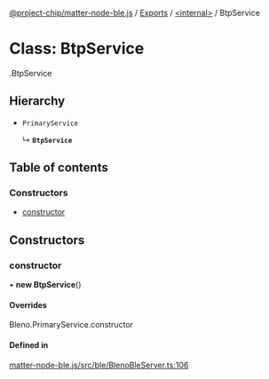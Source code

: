 [@project-chip/matter-node-ble.js](../README.md) / [Exports](../modules.md) / [<internal\>](../modules/internal_.md) / BtpService

# Class: BtpService

[<internal>](../modules/internal_.md).BtpService

## Hierarchy

- `PrimaryService`

  ↳ **`BtpService`**

## Table of contents

### Constructors

- [constructor](internal_.BtpService.md#constructor)

## Constructors

### constructor

• **new BtpService**()

#### Overrides

Bleno.PrimaryService.constructor

#### Defined in

[matter-node-ble.js/src/ble/BlenoBleServer.ts:106](https://github.com/project-chip/matter.js/blob/b7330d72/packages/matter-node-ble.js/src/ble/BlenoBleServer.ts#L106)

